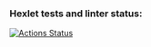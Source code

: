 ### Hexlet tests and linter status:
[![Actions Status](https://github.com/anastasiasemakina/qa-engineer-project-84/actions/workflows/hexlet-check.yml/badge.svg)](https://github.com/anastasiasemakina/qa-engineer-project-84/actions)